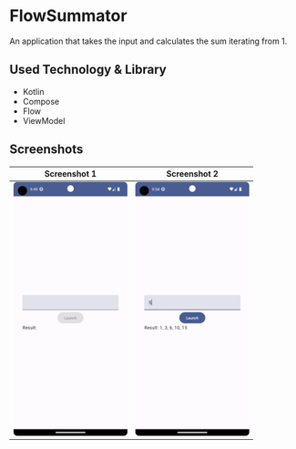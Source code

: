 # FlowSummator

An application that takes the input and calculates the sum iterating from 1.

## Used Technology & Library

- Kotlin
- Compose
- Flow
- ViewModel

## Screenshots

|                       Screenshot 1                        |                           Screenshot 2                            |
|:---------------------------------------------------------:|:-----------------------------------------------------------------:|
| <img src="/screenshots/MainScreen_Empty.png" width="200"> | <img src="/screenshots/MainScreen_NumberEntered.png" width="200"> |
